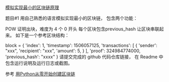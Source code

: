 [模拟实现最小的区块链原理](https://decert.me/quests/ed2d8324-54b0-4b7a-9cee-5e97d3c30030)



题目#1
用自己熟悉的语言模拟实现最小的区块链， 包含两个功能：

POW 证明出块，难度为 4 个 0 开头
每个区块包含previous_hash 让区块串联起来。
如下是一个参考区块结构：

block = {
'index': 1,
'timestamp': 1506057125,
'transactions': [
    { 'sender': "xxx", 
    'recipient': "xxx", 
    'amount': 5, } ], 
'proof': 324984774000,
'previous_hash': "xxxx"
}
请提交完成的 github 代码仓库链接， 在 Readme 中包含运行说明及运行日志或截图。

参考
[用Python从零开始创建区块链](https://learnblockchain.cn/2017/10/27/build_blockchain_by_python/)